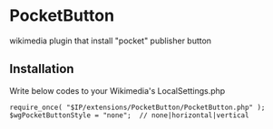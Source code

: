 # PocketButton
wikimedia plugin that install "pocket" publisher button 

## Installation
Write below codes to your Wikimedia's LocalSettings.php

`require_once( "$IP/extensions/PocketButton/PocketButton.php" );`  
`$wgPocketButtonStyle = "none";  // none|horizontal|vertical`

